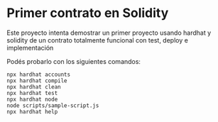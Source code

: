 # Primer contrato en Solidity

Este proyecto intenta demostrar un primer proyecto usando hardhat y solidity de un contrato totalmente funcional con test, deploy e implementación

Podés probarlo con los siguientes comandos: 

```shell
npx hardhat accounts
npx hardhat compile
npx hardhat clean
npx hardhat test
npx hardhat node
node scripts/sample-script.js
npx hardhat help
```
